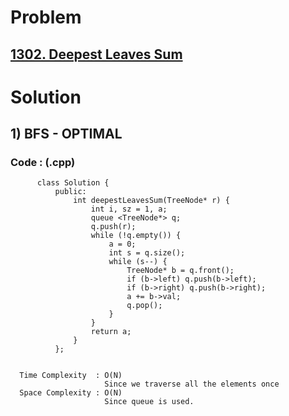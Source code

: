 # Problem

## [1302. Deepest Leaves Sum](https://leetcode.com/problems/deepest-leaves-sum/)


# Solution 

## 1) BFS - OPTIMAL

       
      
      
   ### Code : (.cpp)
    
          class Solution {
              public:
                  int deepestLeavesSum(TreeNode* r) {
                      int i, sz = 1, a;
                      queue <TreeNode*> q;
                      q.push(r);
                      while (!q.empty()) {
                          a = 0;
                          int s = q.size();
                          while (s--) {
                              TreeNode* b = q.front();
                              if (b->left) q.push(b->left);
                              if (b->right) q.push(b->right);
                              a += b->val;
                              q.pop();
                          }
                      }
                      return a;
                  }
              };

 
      Time Complexity  : O(N) 
                         Since we traverse all the elements once
      Space Complexity : O(N)
                         Since queue is used.
